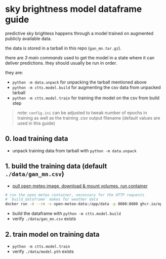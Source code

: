 # sky brightness model dataframe guide

predictive sky brightess happens through a model trained on augmented publicly
available data.

the data is stored in a tarball in this repo (`gan_mn.tar.gz`).

there are _3 main commands_ used to get the model in a state where it can
deliver predictions. they should usually be run in order.

they are:

- `python -m data.unpack` for unpacking the tarball mentioned above
- `python -m ctts.model.build` for augmenting the csv data from unpacked tarball
- `python -m ctts.model.train` for training the model on the csv from build step

> note: `config.ini` can be adjusted to tweak number of epochs in training
> as well as the training .csv output filename (default values are used in this guide)

## 0. load training data

- unpack training data from tarball with `python -m data.unpack`

## 1. build the training data (default `./data/gan_mn.csv`)

- [pull open meteo image, download & mount volumes, run container](https://github.com/open-meteo/open-data/tree/main/tutorial_download_era5)

```sh
# run the open meteo container, necessary for the HTTP requests
# `build_dataframe` makes for weather data
docker run -d --rm -v open-meteo-data:/app/data -p 8080:8080 ghcr.io/open-meteo/open-meteo
```

- build the dataframe with `python -m ctts.model.build`
- verify `./data/gan_mn.csv` exists

## 2. train model on training data

- `python -m ctts.model.train`
- verify `./data/model.pth` exists
